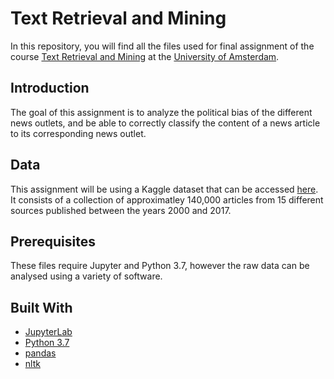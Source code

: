# Text Retrieval and Mining 
In this repository, you will find all the files used for final assignment of the course [Text Retrieval and Mining](https://coursecatalogue.uva.nl/xmlpages/page/2018-2019-en/search-course/course/59030) at the [University of Amsterdam](https://www.uva.nl/en/home).

## Introduction
The goal of this assignment is to analyze the political bias of the different news outlets, and be able to correctly classify the content of a news article to its corresponding news outlet. 

## Data
This assignment will be using a Kaggle dataset that can be accessed [here](https://www.kaggle.com/snapcrack/all-the-news). It consists of a collection of approximatley 140,000 articles from 15 different sources published between the years 2000 and 2017. 

## Prerequisites
These files require Jupyter and Python 3.7, however the raw data can be analysed using a variety of software.

## Built With
* [JupyterLab](https://github.com/jupyterlab/jupyterlab)
* [Python 3.7](https://www.python.org/)
* [pandas](https://pandas.pydata.org/)
* [nltk](https://www.nltk.org/)

